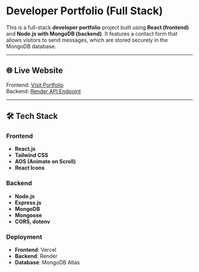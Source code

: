 # Developer Portfolio (Full Stack)

This is a full-stack **developer portfolio** project built using **React (frontend)** and **Node.js with MongoDB (backend)**. It features a contact form that allows visitors to send messages, which are stored securely in the MongoDB database.

---

## 🌐 Live Website

Frontend: [Visit Portfolio](https://portfolio-frontend-rosy-six.vercel.app/)  
Backend: [Render API Endpoint](https://portfolio-api-fji2.onrender.com/)

---

## 🛠️ Tech Stack

### Frontend
- **React.js**
- **Tailwind CSS**
- **AOS (Animate on Scroll)**
- **React Icons**

### Backend
- **Node.js**
- **Express.js**
- **MongoDB**
- **Mongoose**
- **CORS, dotenv**

### Deployment
- **Frontend**: Vercel 
- **Backend**: Render
- **Database**: MongoDB Atlas
